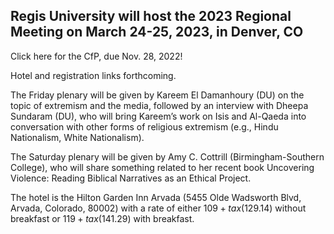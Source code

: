 ## Regis University will host the 2023 Regional Meeting on March 24-25, 2023, in Denver, CO

Click here for the CfP, due Nov. 28, 2022!

Hotel and registration links forthcoming.

The Friday plenary will be given by Kareem El Damanhoury (DU) on the topic of extremism and the media, followed by an interview with Dheepa Sundaram (DU), who will bring Kareem’s work on Isis and Al-Qaeda into conversation with other forms of religious extremism (e.g., Hindu Nationalism, White Nationalism).

The Saturday plenary will be given by Amy C. Cottrill  (Birmingham-Southern College), who will share something related to her recent book Uncovering Violence: Reading Biblical Narratives as an Ethical Project.

The hotel is the Hilton Garden Inn Arvada (5455 Olde Wadsworth Blvd, Arvada, Colorado, 80002) with a rate of either $109 + tax ($129.14) without breakfast or $119+ tax ($141.29) with breakfast.
